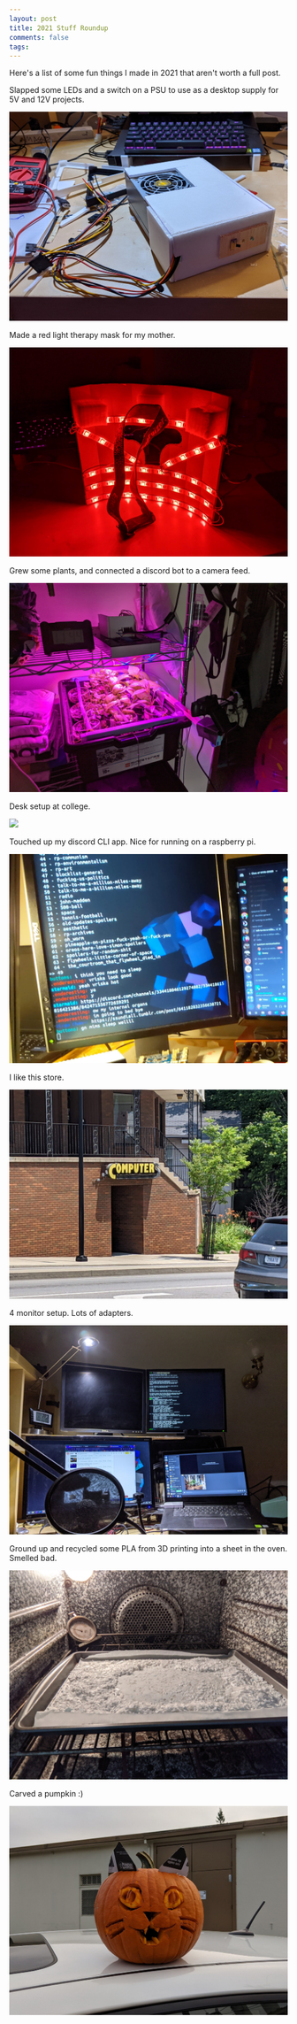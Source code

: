 ```yaml
---
layout: post
title: 2021 Stuff Roundup
comments: false
tags: 
---
```


Here's a list of some fun things I made in 2021 that aren't worth a full post.

Slapped some LEDs and a switch on a PSU to use as a desktop supply for 5V and 12V projects.

![](./2021_assets/20210105.jpg)

Made a red light therapy mask for my mother.

![](./2021_assets/20210113.jpg)

Grew some plants, and connected a discord bot to a camera feed.

![](./2021_assets/20210329.jpg)

Desk setup at college.

![](./2021_assets/20210331.jpg)

Touched up my discord CLI app. Nice for running on a raspberry pi.

![](./2021_assets/20210513.jpg)

I like this store.

![](./2021_assets/20210703.jpg)

4 monitor setup. Lots of adapters.

![](./2021_assets/20210715.jpg)

Ground up and recycled some PLA from 3D printing into a sheet in the oven. Smelled bad.

![](./2021_assets/20210911.jpg)

Carved a pumpkin :)

![](./2021_assets/20211027.jpg)

